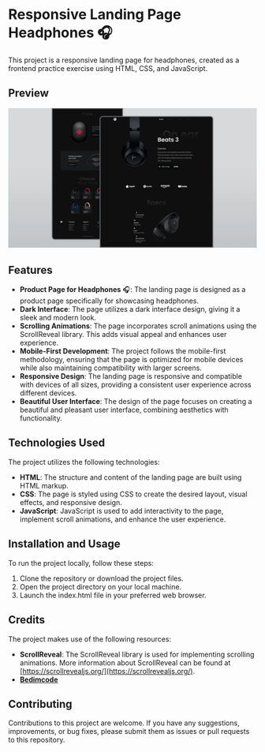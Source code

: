 # Responsive Landing Page Headphones 🎧

This project is a responsive landing page for headphones, created as a frontend practice exercise using HTML, CSS, and JavaScript.

## Preview

![](/preview.png)

## Features

- **Product Page for Headphones** 🎧: The landing page is designed as a product page specifically for showcasing headphones.
- **Dark Interface**: The page utilizes a dark interface design, giving it a sleek and modern look.
- **Scrolling Animations**: The page incorporates scroll animations using the ScrollReveal library. This adds visual appeal and enhances user experience.
- **Mobile-First Development**: The project follows the mobile-first methodology, ensuring that the page is optimized for mobile devices while also maintaining compatibility with larger screens.
- **Responsive Design**: The landing page is responsive and compatible with devices of all sizes, providing a consistent user experience across different devices.
- **Beautiful User Interface**: The design of the page focuses on creating a beautiful and pleasant user interface, combining aesthetics with functionality.

## Technologies Used

The project utilizes the following technologies:

- **HTML**: The structure and content of the landing page are built using HTML markup.
- **CSS**: The page is styled using CSS to create the desired layout, visual effects, and responsive design.
- **JavaScript**: JavaScript is used to add interactivity to the page, implement scroll animations, and enhance the user experience.

## Installation and Usage

To run the project locally, follow these steps:

1. Clone the repository or download the project files.
2. Open the project directory on your local machine.
3. Launch the index.html file in your preferred web browser.

## Credits

The project makes use of the following resources:

- **ScrollReveal**: The ScrollReveal library is used for implementing scrolling animations. More information about ScrollReveal can be found at [https://scrollrevealjs.org/](https://scrollrevealjs.org/).
- **[Bedimcode](https://www.youtube.com/c/Bedimcode)**

## Contributing

Contributions to this project are welcome. If you have any suggestions, improvements, or bug fixes, please submit them as issues or pull requests to this repository.



